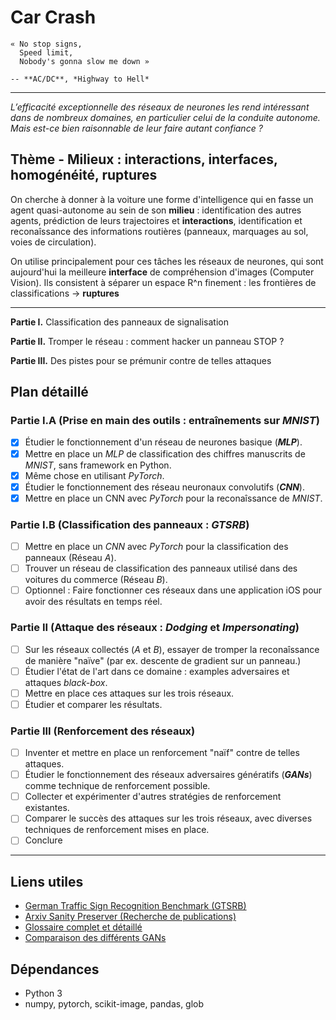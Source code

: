# Car Crash

    « No stop signs,
      Speed limit,
      Nobody's gonna slow me down »
    
    -- **AC/DC**, *Highway to Hell*

---

*L’efficacité exceptionnelle des réseaux de neurones les rend intéressant dans de nombreux domaines, en particulier celui de la conduite autonome. Mais est-ce bien raisonnable de leur faire autant confiance ?*

## Thème - Milieux : interactions, interfaces, homogénéité, ruptures

On cherche à donner à la voiture une forme d'intelligence qui en fasse un agent quasi-autonome au sein de son **milieu** : identification des autres agents, prédiction de leurs trajectoires et **interactions**, identification et reconaîssance des informations routières (panneaux, marquages au sol, voies de circulation).

On utilise principalement pour ces tâches les réseaux de neurones, qui sont aujourd'hui la meilleure **interface** de compréhension d'images (Computer Vision). Ils consistent à séparer un espace R^n finement : les frontières de classifications -> **ruptures**

---

**Partie I.** Classification des panneaux de signalisation

**Partie II.** Tromper le réseau : comment hacker un panneau STOP ?

**Partie III.** Des pistes pour se prémunir contre de telles attaques


## Plan détaillé

### Partie I.A (Prise en main des outils : entraînements sur *MNIST*)

- [x] Étudier le fonctionnement d'un réseau de neurones basique (***MLP***).
- [x] Mettre en place un *MLP* de classification des chiffres manuscrits de *MNIST*, sans framework en Python.
- [x] Même chose en utilisant *PyTorch*.
- [x] Étudier le fonctionnement des réseau neuronaux convolutifs (***CNN***).
- [x] Mettre en place un CNN avec *PyTorch* pour la reconaîssance de *MNIST*.

### Partie I.B (Classification des panneaux : *GTSRB*)

- [ ] Mettre en place un *CNN* avec *PyTorch* pour la classification des panneaux (Réseau *A*).
- [ ] Trouver un réseau de classification des panneaux utilisé dans des voitures du commerce (Réseau *B*).
- [ ] Optionnel : Faire fonctionner ces réseaux dans une application iOS pour avoir des résultats en temps réel.

### Partie II (Attaque des réseaux : *Dodging* et *Impersonating*)
- [ ] Sur les réseaux collectés (*A* et *B*), essayer de tromper la reconaîssance de manière "naïve" (par ex. descente de gradient sur un panneau.)
- [ ] Étudier l'état de l'art dans ce domaine : examples adversaires et attaques *black-box*.
- [ ] Mettre en place ces attaques sur les trois réseaux.
- [ ] Étudier et comparer les résultats.

### Partie III (Renforcement des réseaux)
- [ ] Inventer et mettre en place un renforcement "naïf" contre de telles attaques.
- [ ] Étudier le fonctionnement des réseaux adversaires génératifs (***GANs***) comme technique de renforcement possible.
- [ ] Collecter et expérimenter d'autres stratégies de renforcement existantes.
- [ ] Comparer le succès des attaques sur les trois réseaux, avec diverses techniques de renforcement mises en place. 
- [ ] Conclure

---


## Liens utiles

- [German Traffic Sign Recognition Benchmark (GTSRB)](http://benchmark.ini.rub.de/?section=gtsrb)
- [Arxiv Sanity Preserver (Recherche de publications)](http://www.arxiv-sanity.com)
- [Glossaire complet et détaillé](http://www.wildml.com/deep-learning-glossary/)
- [Comparaison des différents GANs](https://github.com/znxlwm/pytorch-generative-model-collections)

## Dépendances

- Python 3
- numpy, pytorch, scikit-image, pandas, glob
